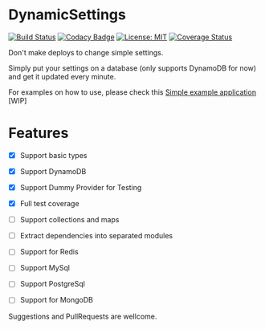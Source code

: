 # DynamicSettings

[![Build Status](https://travis-ci.org/gabrsar/DynamicSettings.svg?branch=master)](https://travis-ci.org/gabrsar/DynamicSettings) [![Codacy Badge](https://api.codacy.com/project/badge/Grade/e16b2830fb9d4ecc9e0ec450d36b0a93)](https://www.codacy.com/app/gabriel-saraiva/DynamicSettings?utm_source=github.com&amp;utm_medium=referral&amp;utm_content=gabrsar/DynamicSettings&amp;utm_campaign=Badge_Grade) [![License: MIT](https://img.shields.io/badge/License-MIT-yellow.svg)](https://opensource.org/licenses/MIT) [![Coverage Status](https://coveralls.io/repos/github/gabrsar/DynamicSettings/badge.svg)](https://coveralls.io/github/gabrsar/DynamicSettings)

Don't make deploys to change simple settings.

Simply put your settings on a database (only supports DynamoDB for now) and get it updated every minute.

For examples on how to use, please check this [Simple example application](https://github.com/gabrsar/DynamicSettingsExample) [WIP]

# Features
- [X] Support basic types
- [X] Support DynamoDB 
- [X] Support Dummy Provider for Testing
- [X] Full test coverage
- [ ] Support collections and maps
- [ ] Extract dependencies into separated modules
- [ ] Support for Redis
- [ ] Support MySql
- [ ] Support PostgreSql
- [ ] Support for MongoDB


Suggestions and PullRequests are wellcome.
